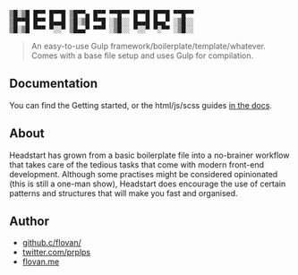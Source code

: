     ▒█░▒█ █▀▀ █▀▀█ ▒█▀▀▄ █▀▀ ▀▀█▀▀ █▀▀█ █▀▀█ ▀▀█▀▀ 
    ▒█▀▀█ █▀▀ █▄▄█ ▒█░▒█ ▀▀█ ░▒█░░ █▄▄█ █▄▄▀ ░▒█░░ 
    ▒█░▒█ ▀▀▀ ▀░░▀ ▒█▄▄▀ ▀▀▀ ░▒█░░ ▀░░▀ ▀░▀▀ ░▒█░░

> An easy-to-use Gulp framework/boilerplate/template/whatever.
  Comes with a base file setup and uses Gulp for compilation.
    

## Documentation

You can find the Getting started, or the html/js/scss guides [in the docs](https://github.com/flovan/Headstart/tree/master/docs).

## About

Headstart has grown from a basic boilerplate file into a no-brainer workflow that takes care of the tedious tasks that come with modern front-end development.
Although some practises might be considered opinionated (this is still a one-man show), Headstart does encourage the use of certain patterns and structures that will make you fast and organised.

## Author

 + [github.c/flovan/](https://github.com/flovan/)
 + [twitter.com/prplps](https://twitter.com/prplps)
 + [flovan.me](http://flovan.me)
